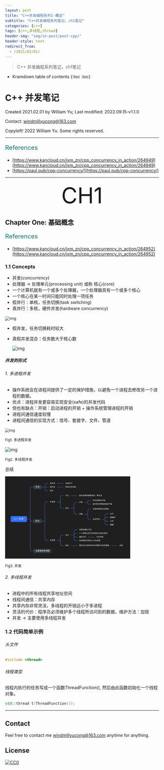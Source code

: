 ```yaml
---
layout: post
title: "C++并发编程系列1-概述"
subtitle: "C++并发编程系列笔记，ch1笔记"
categories: [c++]
tags: [c++,多线程,thread]
header-img: "img/in-post/post-cpp/"
header-style: text
redirect_from:
  - /2021/02/01/
---
```


>  C++ 并发编程系列笔记，ch1笔记

* Kramdown table of contents
{:toc .toc}
# C++ 并发笔记

Created 2021.02.01 by William Yu; Last modified: 2022.09.15-v1.1.0

Contact: [windmillyucong@163.com](mailto:windmillyucong@163.com)

Copyleft! 2022 William Yu. Some rights reserved.

---

<p style="font-size:20px;color:#176;text-align:left;">References</p> 

- [https://www.kancloud.cn/jxm_zn/cpp_concurrency_in_action/264949](https://www.kancloud.cn/jxm_zn/cpp_concurrency_in_action/264949)
- [https://paul.pub/cpp-concurrency/](https://paul.pub/cpp-concurrency/)

---



<center style="font-size:72px;color:;text-align:center;">CH1</center> 



## Chapter One: 基础概念

<p style="font-size:20px;color:#176;text-align:left;">References</p> 

- [https://www.kancloud.cn/jxm_zn/cpp_concurrency_in_action/264952](https://www.kancloud.cn/jxm_zn/cpp_concurrency_in_action/264952)

### 1.1 Concepts

- 并发(*concurrency*)
- 处理器 -> 处理单元(processing unit) 或称 核心(core)
- 一个计算机就有一个或多个处理器，一个处理器具有一个或多个核心
- 一个核心在某一时间只能同时处理一项任务
- 假并行：单核，任务切换(task switching)
- 真并行：多核，硬件并发(hardware concurrency)

<img src="https://raw.githubusercontent.com/xiaoweiChen/Cpp_Concurrency_In_Action/master/images/chapter1/1-1.png" alt="img" style="zoom:90%;" />

- 假并发，任务切换耗时较大

- 真假并发混合：任务数大于核心数

  ![img](https://raw.githubusercontent.com/xiaoweiChen/Cpp_Concurrency_In_Action/master/images/chapter1/1-2.png)

##### 并发的形式

###### 1. 多进程并发

- 操作系统会在进程间提供了一定的保护措施，以避免一个进程去修改另一个进程的数据。
- 优点：进程并发更容易实现安全(safe)的并发代码
- 但也有缺点：开销：启动进程的开销  +  操作系统管理进程的开销
- 进程间通信速度较慢
- 进程间通信的实现方式：信号、套接字、文件、管道

<img src="https://raw.githubusercontent.com/xiaoweiChen/Cpp_Concurrency_In_Action/master/images/chapter1/1-3.png" alt="img" style="zoom:80%;" align='center' text ="并发"/>   

<small class="img-hint">Fig1. 多进程并发</small>

<img src="https://raw.githubusercontent.com/xiaoweiChen/Cpp_Concurrency_In_Action/master/images/chapter1/1-4.png" alt="img" style="zoom:100%;" align='center'/>         

<small class="img-hint">Fig2. 多线程并发</small>

总结

<img src="/img/in-post/post-cpp/cpp_thread_1.png" alt="img" style="zoom:40%;" align='center' text ="cpp_thread_1.png"/>

<small class="img-hint">Fig3. 并发</small>

###### 2. 多线程并发

- 进程中的所有线程共享地址空间
- 线程间通信：共享内存
- 共享内存非常灵活，多线程的开销远小于多进程
- 灵活的代价：程序员必须维护多个线程所访问到的数据。维护方法：加锁
- 并发 -> 主要使用多线程并发

### 1.2 代码简单示例

###### 头文件 

```c++
#include <thread>
```

###### 线程类型

线程内执行的任务写成一个函数ThreadFunction(), 然后由此函数初始化一个线程对象。

```c++
std::thread t(ThreadFunction());
```



---

## Contact

Feel free to contact me [windmillyucong@163.com](mailto:windmillyucong@163.com) anytime for anything.

## License

[![CC0](http://i.creativecommons.org/p/zero/1.0/88x31.png)](http://creativecommons.org/publicdomain/zero/1.0/)



